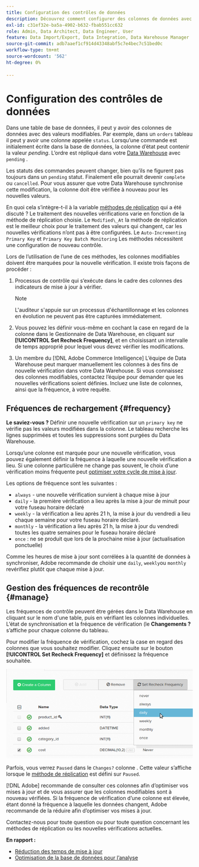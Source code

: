 ```yaml
---
title: Configuration des contrôles de données
description: Découvrez comment configurer des colonnes de données avec des valeurs modifiables.
exl-id: c31ef32e-ba5a-4902-b632-fbab551cc632
role: Admin, Data Architect, Data Engineer, User
feature: Data Import/Export, Data Integration, Data Warehouse Manager
source-git-commit: adb7aaef1cf914d43348abf5c7e4bec7c51bed0c
workflow-type: tm+mt
source-wordcount: '562'
ht-degree: 0%

---
```


# Configuration des contrôles de données

Dans une table de base de données, il peut y avoir des colonnes de données avec des valeurs modifiables. Par exemple, dans un `orders` tableau il peut y avoir une colonne appelée `status`. Lorsqu’une commande est initialement écrite dans la base de données, la colonne d’état peut contenir la valeur _pending_. L’ordre est répliqué dans votre [Data Warehouse](../data-warehouse-mgr/tour-dwm.md) avec `pending` .

Les statuts des commandes peuvent changer, bien qu’ils ne figurent pas toujours dans un `pending` statut. Finalement elle pourrait devenir `complete` ou `cancelled`. Pour vous assurer que votre Data Warehouse synchronise cette modification, la colonne doit être vérifiée à nouveau pour les nouvelles valeurs.

En quoi cela s’intègre-t-il à la variable [méthodes de réplication](../data-warehouse-mgr/cfg-replication-methods.md) qui a été discuté ? Le traitement des nouvelles vérifications varie en fonction de la méthode de réplication choisie. Le `Modified\_At` la méthode de réplication est le meilleur choix pour le traitement des valeurs qui changent, car les nouvelles vérifications n’ont pas à être configurées. Le `Auto-Incrementing Primary Key` et `Primary Key Batch Monitoring` Les méthodes nécessitent une configuration de nouveau contrôle.

Lors de l’utilisation de l’une de ces méthodes, les colonnes modifiables doivent être marquées pour la nouvelle vérification. Il existe trois façons de procéder :

1. Processus de contrôle qui s’exécute dans le cadre des colonnes des indicateurs de mise à jour à vérifier.

   >[!NOTE]
   >
   >L&#39;auditeur s&#39;appuie sur un processus d&#39;échantillonnage et les colonnes en évolution ne peuvent pas être capturées immédiatement.

1. Vous pouvez les définir vous-même en cochant la case en regard de la colonne dans le Gestionnaire de Data Warehouse, en cliquant sur **[!UICONTROL Set Recheck Frequency]**, et en choisissant un intervalle de temps approprié pour lequel vous devez vérifier les modifications.

1. Un membre du [!DNL Adobe Commerce Intelligence] L’équipe de Data Warehouse peut marquer manuellement les colonnes à des fins de nouvelle vérification dans votre Data Warehouse. Si vous connaissez des colonnes modifiables, contactez l’équipe pour demander que les nouvelles vérifications soient définies. Incluez une liste de colonnes, ainsi que la fréquence, à votre requête.

## Fréquences de rechargement {#frequency}

**Le saviez-vous ?**
Définir une nouvelle vérification sur un `primary key` ne vérifie pas les valeurs modifiées dans la colonne. Le tableau recherche les lignes supprimées et toutes les suppressions sont purgées du Data Warehouse.

Lorsqu’une colonne est marquée pour une nouvelle vérification, vous pouvez également définir la fréquence à laquelle une nouvelle vérification a lieu. Si une colonne particulière ne change pas souvent, le choix d’une vérification moins fréquente peut [optimiser votre cycle de mise à jour](../../best-practices/reduce-update-cycle-time.md).

Les options de fréquence sont les suivantes :

* `always` - une nouvelle vérification survient à chaque mise à jour
* `daily` - la première vérification a lieu après la mise à jour de minuit pour votre fuseau horaire déclaré
* `weekly` - la vérification a lieu après 21 h, la mise à jour du vendredi a lieu chaque semaine pour votre fuseau horaire déclaré.
* `monthly` - la vérification a lieu après 21 h, la mise à jour du vendredi toutes les quatre semaines pour le fuseau horaire déclaré
* `once` : ne se produit que lors de la prochaine mise à jour (actualisation ponctuelle)

Comme les heures de mise à jour sont corrélées à la quantité de données à synchroniser, Adobe recommande de choisir une `daily`, `weekly`ou `monthly` revérifiez plutôt que chaque mise à jour.

## Gestion des fréquences de recontrôle {#manage}

Les fréquences de contrôle peuvent être gérées dans le Data Warehouse en cliquant sur le nom d&#39;une table, puis en vérifiant les colonnes individuelles. L’état de synchronisation et la fréquence de vérification (le **Changements ?** s’affiche pour chaque colonne du tableau.

Pour modifier la fréquence de vérification, cochez la case en regard des colonnes que vous souhaitez modifier. Cliquez ensuite sur le bouton **[!UICONTROL Set Recheck Frequency]** et définissez la fréquence souhaitée.

![](../../assets/dwm-recheck.png)

Parfois, vous verrez `Paused` dans le `Changes?` colonne . Cette valeur s’affiche lorsque le [méthode de réplication](../../data-analyst/data-warehouse-mgr/cfg-data-rechecks.md) est défini sur `Paused`.

[!DNL Adobe] recommande de consulter ces colonnes afin d’optimiser vos mises à jour et de vous assurer que les colonnes modifiables sont à nouveau vérifiées. Si la fréquence de vérification d’une colonne est élevée, étant donné la fréquence à laquelle les données changent, Adobe recommande de la réduire afin d’optimiser vos mises à jour.

Contactez-nous pour toute question ou pour toute question concernant les méthodes de réplication ou les nouvelles vérifications actuelles.

**En rapport :**

* [Réduction des temps de mise à jour](../../best-practices/reduce-update-cycle-time.md)
* [Optimisation de la base de données pour l’analyse](../../best-practices/opt-db-analysis.md)
